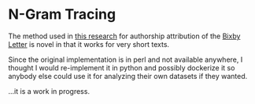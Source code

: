 # N-Gram Tracing

The method used in [this research](https://doi.org/10.1093/llc/fqy042) for authorship attribution of the [Bixby Letter](https://en.wikipedia.org/wiki/Bixby_letter) is novel in that it works for very short texts.

Since the original implementation is in perl and not available anywhere, I thought I would re-implement it in python and possibly dockerize it so anybody else could use it for analyzing their own datasets if they wanted.

...it is a work in progress.
